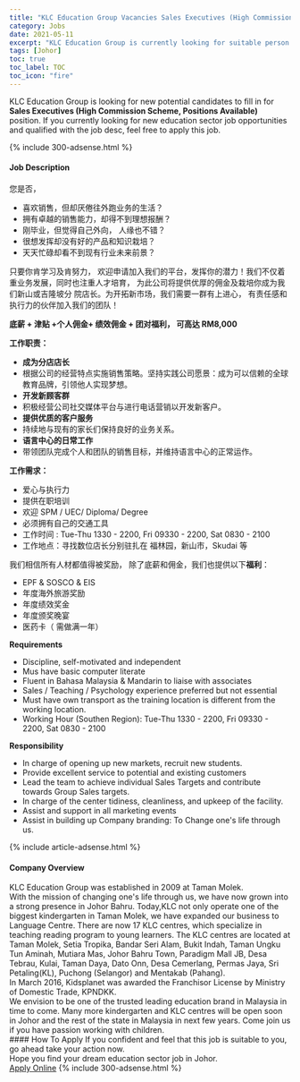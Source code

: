 ```yaml
---
title: "KLC Education Group Vacancies Sales Executives (High Commission Scheme, Positions Available)" 
category: Jobs 
date: 2021-05-11 
excerpt: "KLC Education Group is currently looking for suitable person to fill in the Sales Executives (High Commission Scheme, Positions Available) which positioned at Johor" 
tags: [Johor] 
toc: true 
toc_label: TOC 
toc_icon: "fire" 
--- 
```


<p>KLC Education Group is looking for new potential candidates to fill in for <b>Sales Executives (High Commission Scheme, Positions Available)</b> position. If you currently looking for new education sector job opportunities and qualified with the job desc, feel free to apply this job.
</p>{% include 300-adsense.html %} 
<div><div><h4>Job Description</h4></div><div><div><span><div><p>&#24744;&#26159;&#21542;&#65292;</p><ul><li>&#21916;&#27426;&#38144;&#21806;&#65292;&#20294;&#21364;&#21388;&#20518;&#24448;&#22806;&#36305;&#19994;&#21153;&#30340;&#29983;&#27963;&#65311;</li><li>&#25317;&#26377;&#21331;&#36234;&#30340;&#38144;&#21806;&#33021;&#21147;&#65292;&#21364;&#24471;&#19981;&#21040;&#29702;&#24819;&#25253;&#37228;&#65311;</li><li>&#21018;&#27605;&#19994;&#65292;&#20294;&#35273;&#24471;&#33258;&#24049;&#22806;&#21521;&#65292; &#20154;&#32536;&#20063;&#19981;&#38169;&#65311;</li><li>&#24456;&#24819;&#21457;&#25381;&#21364;&#27809;&#26377;&#22909;&#30340;&#20135;&#21697;&#21644;&#30693;&#35782;&#26685;&#22521;&#65311;</li><li>&#22825;&#22825;&#24537;&#30860;&#21364;&#30475;&#19981;&#21040;&#29616;&#26377;&#34892;&#19994;&#26410;&#26469;&#21069;&#26223;&#65311;</li></ul><p>&#21482;&#35201;&#20320;&#32943;&#23398;&#20064;&#21450;&#32943;&#21162;&#21147;&#65292; &#27426;&#36814;&#30003;&#35831;&#21152;&#20837;&#25105;&#20204;&#30340;&#24179;&#21488;&#65292;&#21457;&#25381;&#20320;&#30340;&#28508;&#21147;&#65281;&#25105;&#20204;&#19981;&#20165;&#30528;&#37325;&#19994;&#21153;&#21457;&#23637;&#65292;&#21516;&#26102;&#20063;&#27880;&#37325;&#20154;&#25165;&#22521;&#32946;&#65292; &#20026;&#27492;&#20844;&#21496;&#23558;&#25552;&#20379;&#20248;&#21402;&#30340;&#20323;&#37329;&#21450;&#26685;&#22521;&#20320;&#25104;&#20026;&#25105;&#20204;&#26032;&#23665;&#25110;&#21513;&#38534;&#22369;&#20998; &#38498;&#24215;&#38271;&#12290;&#20026;&#24320;&#25299;&#26032;&#24066;&#22330;&#65292;&#25105;&#20204;&#38656;&#35201;&#19968;&#32676;&#26377;&#19978;&#36827;&#24515;&#65292; &#26377;&#36131;&#20219;&#24863;&#21644;&#25191;&#34892;&#21147;&#30340;&#20249;&#20276;&#21152;&#20837;&#25105;&#20204;&#30340;&#22242;&#38431;&#65281;</p><p><strong>&#24213;&#34218; + &#27941;&#36148; +&#20010;&#20154;&#20323;&#37329;+ &#32489;&#25928;&#20323;&#37329; + &#22242;&#23545;&#31119;&#21033;&#65292; &#21487;&#39640;&#36798; RM8,000</strong></p><p><strong>&#24037;&#20316;&#32844;&#36131;&#65306;</strong></p><ul><li><strong>&#25104;&#20026;&#20998;&#24215;&#24215;&#38271;</strong></li><li>&#26681;&#25454;&#20844;&#21496;&#30340;&#32463;&#33829;&#29305;&#28857;&#23454;&#26045;&#38144;&#21806;&#31574;&#30053;&#12290;&#22362;&#25345;&#23454;&#36341;&#20844;&#21496;&#24895;&#26223;&#65306;&#25104;&#20026;&#21487;&#20197;&#20449;&#36182;&#30340;&#20840;&#29699;&#25945;&#32946;&#21697;&#29260;&#65292;&#24341;&#39046;&#20182;&#20154;&#23454;&#29616;&#26790;&#24819;&#12290;</li><li><strong>&#24320;&#21457;&#26032;&#39038;&#23458;&#32676;</strong></li><li>&#31215;&#26497;&#32463;&#33829;&#20844;&#21496;&#31038;&#20132;&#23186;&#20307;&#24179;&#21488;&#19982;&#36827;&#34892;&#30005;&#35805;&#33829;&#38144;&#20197;&#24320;&#21457;&#26032;&#23458;&#25143;&#12290;</li><li><strong>&#25552;&#20379;&#20248;&#36136;&#30340;&#23458;&#25143;&#26381;&#21153;</strong></li><li>&#25345;&#32493;&#22320;&#19982;&#29616;&#26377;&#30340;&#23478;&#38271;&#20204;&#20445;&#25345;&#33391;&#22909;&#30340;&#19994;&#21153;&#20851;&#31995;&#12290;</li><li><strong>&#35821;&#35328;&#20013;&#24515;&#30340;&#26085;&#24120;&#24037;&#20316;</strong></li><li>&#24102;&#39046;&#22242;&#38431;&#23436;&#25104;&#20010;&#20154;&#21644;&#22242;&#38431;&#30340;&#38144;&#21806;&#30446;&#26631;&#65292;&#24182;&#32500;&#25345;&#35821;&#35328;&#20013;&#24515;&#30340;&#27491;&#24120;&#36816;&#20316;&#12290;</li></ul><p><strong>&#24037;&#20316;&#38656;&#27714;&#65306;</strong>&#160;</p><ul><li>&#29233;&#24515;&#19982;&#25191;&#34892;&#21147;</li><li>&#25552;&#20379;&#22312;&#32844;&#22521;&#35757;</li><li>&#27426;&#36814; SPM / UEC/ Diploma/ Degree</li><li>&#24517;&#39035;&#25317;&#26377;&#33258;&#24049;&#30340;&#20132;&#36890;&#24037;&#20855;</li><li>&#24037;&#20316;&#26102;&#38388; : Tue-Thu 1330 - 2200, Fri 09330 - 2200, Sat 0830 - 2100</li><li>&#24037;&#20316;&#22320;&#28857;&#65306;&#23547;&#25214;&#25968;&#20301;&#24215;&#38271;&#20998;&#21035;&#39547;&#25166;&#22312; &#31119;&#26519;&#22253;&#65292;&#26032;&#23665;&#24066;&#65292;Skudai &#31561;</li></ul><p>&#25105;&#20204;&#30456;&#20449;&#25152;&#26377;&#20154;&#26448;&#37117;&#20540;&#24471;&#34987;&#22870;&#21169;&#65292; &#38500;&#20102;&#24213;&#34218;&#21644;&#20323;&#37329;&#65292;&#25105;&#20204;&#20063;&#25552;&#20379;&#20197;&#19979;<strong>&#31119;&#21033;</strong>&#65306;</p><ul><li>EPF &amp; SOSCO &amp; EIS</li><li>&#24180;&#24230;&#28023;&#22806;&#26053;&#28216;&#22870;&#21169;</li><li>&#24180;&#24230;&#32489;&#25928;&#22870;&#37329;</li><li>&#24180;&#24230;&#39041;&#22870;&#26202;&#23476;</li><li>&#21307;&#33647;&#21345;&#65288; &#38656;&#20570;&#28385;&#19968;&#24180;&#65289;</li></ul><p><strong>Requirements</strong></p><ul><li>Discipline, self-motivated and independent</li><li>Mus have basic computer literate</li><li>Fluent in Bahasa Malaysia &amp; Mandarin to liaise with associates</li><li>Sales / Teaching / Psychology experience preferred but not essential</li><li>Must have own transport as the training location is different from the working location.</li><li>Working Hour (Southen Region): Tue-Thu 1330 - 2200, Fri 09330 - 2200, Sat 0830 - 2100</li></ul><p><strong>Responsibility</strong></p><ul><li>In charge of opening up new markets, recruit new students.</li><li>Provide excellent service to potential and existing customers</li><li>Lead the team to achieve individual Sales Targets and contribute towards Group Sales targets.</li><li>In charge of the center tidiness, cleanliness, and upkeep of the facility.</li><li>Assist and support in all marketing events</li><li>Assist in building up Company branding: To Change one's life through us.</li></ul></div></span></div></div></div> 
{% include article-adsense.html %} 
<div><div><h4>Company Overview</h4></div><div><div><span><div><div>
<div>
<div>KLC Education Group was established in 2009 at Taman Molek.&#160;</div>
<div>
<div>With the mission of changing one's life through us, we have now grown into a strong presence in Johor Bahru. Today,KLC not only operate one of the biggest kindergarten in Taman Molek, we have expanded our business to Language Centre. There are now 17 KLC centres, which specialize in teaching reading program to young learners. The KLC centres are located at Taman Molek, Setia Tropika, Bandar Seri Alam, Bukit Indah, Taman Ungku Tun Aminah, Mutiara Mas, Johor Bahru Town, Paradigm Mall JB, Desa Tebrau, Kulai, Taman Daya, Dato Onn, Desa Cemerlang, Permas Jaya, Sri Petaling(KL), Puchong (Selangor) and Mentakab (Pahang).</div>
</div>
<div>
<div>In March 2016, Kidsplanet was awarded the Franchisor License by Ministry of Domestic Trade, KPNDKK.&#160;</div>
</div>
<div>We envision to be one of the trusted leading education brand in Malaysia in time to come.&#160;Many more kindergarten and KLC centres will be open soon in Johor and the rest of the state in Malaysia in next few years. Come join us if you have passion working with children.&#160;</div>
</div>
</div></div></span></div></div></div> 
#### How To Apply 
If you confident and feel that this job is suitable to you, go ahead take your action now. <br/> 
Hope you find your dream education sector job in Johor. <br/> 
<a href="https://www.jobstreet.com.my/en/job/sales-executives-high-commission-scheme-positions-available-4551418?jobId=jobstreet-my-job-4551418" class="btn btn--info" target="_blank" rel="nofollow noopenner">Apply Online</a> 
{% include 300-adsense.html %} 
